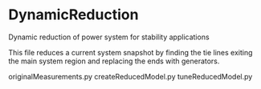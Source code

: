 # DynamicReduction
Dynamic reduction of power system for stability applications


This file reduces a current system snapshot by finding the tie lines exiting the main system region and replacing the ends with generators. 

originalMeasurements.py
createReducedModel.py
tuneReducedModel.py

